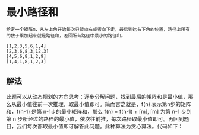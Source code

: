 # 最小路径和

```
给定一个矩阵m，从左上角开始每次只能向右或者向下走，最后到达右下角的位置，路径上所有的数子累加起来就是路径和，返回所有路径中最小的路径和。

[1,2,3,5,6,1,4]
[2,3,6,8,3,12,3]
[4,5,6,8,1,2,9]
[1,4,1,8,1,2,3]
```

## 解法
此题可以从动态规划的方向思考：逐步分解问题，找到最后的矩阵和是最小值，那么从最小值往前一次推理，取最小值即可。简而言之就是，f(n) 表示第n步的矩阵和，f(n-1) 是第 n-1步的最小矩阵和，那么 f(n) = f(n-1) + [m], [m] 为第 n-1 步到第 n 步所经过的路径的最小值，依次往前推，每次路径取最小值即可。再回到题目，我们每次都取最小值即可解答此问题。此种算法为贪心算法。代码如下：

```

```